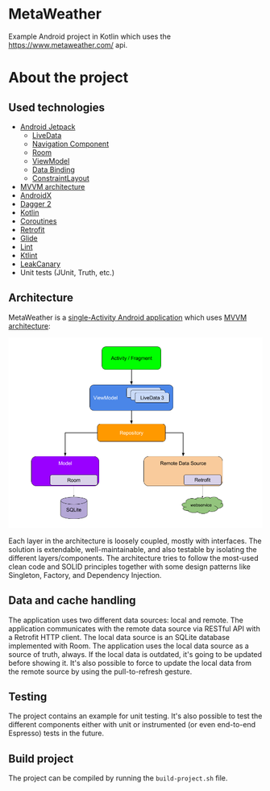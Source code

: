 # MetaWeather
Example Android project in Kotlin which uses the https://www.metaweather.com/ api.

# About the project

## Used technologies
- [Android Jetpack](https://developer.android.com/jetpack)
  - [LiveData](https://developer.android.com/topic/libraries/architecture/livedata)
  - [Navigation Component](https://developer.android.com/guide/navigation)
  - [Room](https://developer.android.com/topic/libraries/architecture/room)
  - [ViewModel](https://developer.android.com/topic/libraries/architecture/viewmodel)
  - [Data Binding](https://developer.android.com/topic/libraries/data-binding)
  - [ConstraintLayout](https://developer.android.com/training/constraint-layout)
- [MVVM architecture](https://developer.android.com/jetpack/docs/guide)
- [AndroidX](https://developer.android.com/jetpack/androidx)
- [Dagger 2](https://dagger.dev/)
- [Kotlin](https://kotlinlang.org/)
- [Coroutines](https://kotlinlang.org/docs/reference/coroutines-overview.html)
- [Retrofit](https://square.github.io/retrofit/)
- [Glide](https://bumptech.github.io/glide/)
- [Lint](https://developer.android.com/studio/write/lint)
- [Ktlint](https://github.com/pinterest/ktlint)
- [LeakCanary](https://square.github.io/leakcanary/)
- Unit tests (JUnit, Truth, etc.)

## Architecture

MetaWeather is a [single-Activity Android application](https://youtu.be/2k8x8V77CrU) which uses [MVVM architecture](https://developer.android.com/jetpack/docs/guide):

![alt text](https://github.com/ghataa/MetaWeather/blob/master/final-architecture.png "MVVM on Android")

Each layer in the architecture is loosely coupled, mostly with interfaces. The solution is extendable, well-maintainable, and also testable by isolating the different layers/components. The architecture tries to follow the most-used clean code and SOLID principles together with some design patterns like Singleton, Factory, and Dependency Injection.

## Data and cache handling

The application uses two different data sources: local and remote. The application communicates with the remote data source via RESTful API with a Retrofit HTTP client. The local data source is an SQLite database implemented with Room. The application uses the local data source as a source of truth, always. If the local data is outdated, it's going to be updated before showing it. It's also possible to force to update the local data from the remote source by using the pull-to-refresh gesture.

## Testing

The project contains an example for unit testing. It's also possible to test the different components either with unit or instrumented (or even end-to-end Espresso) tests in the future.

## Build project

The project can be compiled by running the `build-project.sh` file.